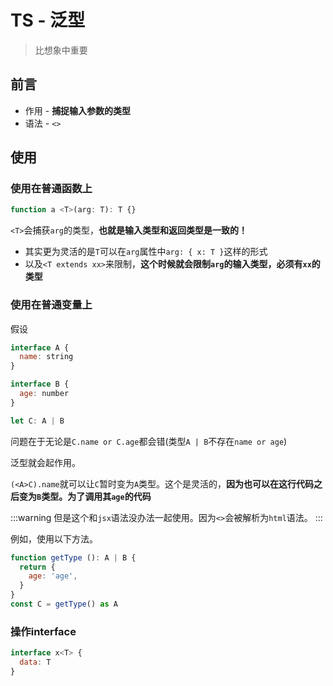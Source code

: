 # TS - 泛型
> 比想象中重要

## 前言

* 作用 - **捕捉输入参数的类型**
* 语法 - `<>`

## 使用

### 使用在普通函数上

```js
function a <T>(arg: T): T {}
```

`<T>`会捕获`arg`的类型，**也就是输入类型和返回类型是一致的！**

* 其实更为灵活的是`T`可以在`arg`属性中`arg: { x: T }`这样的形式
* 以及`<T extends xx>`来限制，**这个时候就会限制`arg`的输入类型，必须有`xx`的类型**

### 使用在普通变量上

假设
```js
interface A {
  name: string
}

interface B {
  age: number
}

let C: A | B
```

问题在于无论是`C.name or C.age`都会错(类型`A | B`不存在`name or age`)

泛型就会起作用。

`(<A>C).name`就可以让`C`暂时变为`A`类型。这个是灵活的，**因为也可以在这行代码之后变为`B`类型。为了调用其`age`的代码**

:::warning
但是这个和`jsx`语法没办法一起使用。因为`<>`会被解析为`html`语法。
:::

例如，使用以下方法。

```js
function getType (): A | B {
  return {
    age: 'age',
  }
}
const C = getType() as A
```

### 操作interface

```JavaScript
interface x<T> {
  data: T
}
```
